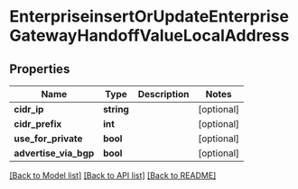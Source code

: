 # EnterpriseinsertOrUpdateEnterpriseGatewayHandoffValueLocalAddress

## Properties
Name | Type | Description | Notes
------------ | ------------- | ------------- | -------------
**cidr_ip** | **string** |  | [optional] 
**cidr_prefix** | **int** |  | [optional] 
**use_for_private** | **bool** |  | [optional] 
**advertise_via_bgp** | **bool** |  | [optional] 

[[Back to Model list]](../README.md#documentation-for-models) [[Back to API list]](../README.md#documentation-for-api-endpoints) [[Back to README]](../README.md)


